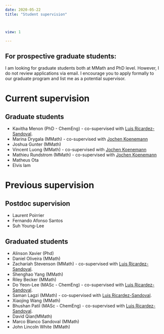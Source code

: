 ```yaml
---
date: 2020-05-22
title: "Student supervision"



view: 1

---
```



<h2>
For prospective graduate students:
</h2>

I am looking for graduate students both at MMath and PhD level. However, I do
not review applications via email. I encourage you to apply formally to our
graduate program and list me as a potential supervisor.




<h1>Current supervision</h1>
<h2>Graduate students</h2>
<ul>
<li> Kavitha Menon (PhD - ChemEng) - co-supervised with <a href="https://uwaterloo.ca/chemical-engineering/about/people/laricard"> Luis Ricardez-Sandoval</a>.
</li>
<li> Marina Drygala (MMath) - co-supervised with <a href="http://www.math.uwaterloo.ca/~jochen/">Jochen Koenemann</a></li>
<li> Joshua Gunter (MMath) </li>
<li> Vincent Luong (MMath) - co-supervised with <a href="http://www.math.uwaterloo.ca/~jochen/">Jochen Koenemann</a></li>
<li> Mathieu Rundstrom (MMath) - co-supervised with <a href="http://www.math.uwaterloo.ca/~jochen/">Jochen Koenemann</a></li>
<li> Matheus Ota </li>
<li> Elvis Iam </li>
</ul>

<h1>Previous supervision</h1>

<h2>Postdoc supervision</h2>
<ul>
<li> Laurent Poirrier </li>
<li> Fernando Afonso Santos </li>
<li> Suh Young-Lee </li>
</ul>
<h2>Graduated students</h2>
<ul>
<li> Alinson Xavier (Phd) </li>
<li> Daniel Oliveira (MMath) </li>
<li> Zachariah Stevenson (MMath) - co-supervised with <a href="https://uwaterloo.ca/chemical-engineering/about/people/laricard"> Luis Ricardez-Sandoval</a>. </li>
<li> Shenghao Yang (MMath) </li>
<li> Riley Becker (MMath) </li>
<li> Do Yeon-Lee (MASc - ChemEng) - co-supervised with <a href="https://uwaterloo.ca/chemical-engineering/about/people/laricard"> Luis Ricardez-Sandoval</a>. </li>
<li>Saman Lagzi (MMath) - co-supervised with <a href="https://uwaterloo.ca/chemical-engineering/about/people/laricard"> Luis Ricardez-Sandoval</a>. </li>
<li> Xiaojing Wang (MMath) </li>
<li> Bhushan Patil (MASc - ChemEng) - co-supervised with <a href="https://uwaterloo.ca/chemical-engineering/about/people/laricard"> Luis Ricardez-Sandoval</a>. </li>
<li> David Qian(MMath) </li>
<li> Marco Blanco Sandoval (MMath) </li>
<li> John Lincoln White (MMath) </li>
</ul>






